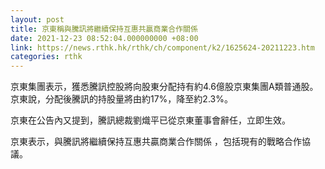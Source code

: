 ```yaml
---
layout: post
title: 京東稱與騰訊將繼續保持互惠共贏商業合作關係
date: 2021-12-23 08:52:04.000000000 +08:00
link: https://news.rthk.hk/rthk/ch/component/k2/1625624-20211223.htm
categories: rthk
---
```


京東集團表示，獲悉騰訊控股將向股東分配持有約4.6億股京東集團A類普通股。京東說，分配後騰訊的持股量將由約17%，降至約2.3%。

京東在公告內又提到，騰訊總裁劉熾平已從京東董事會辭任，立即生效。

京東表示，與騰訊將繼續保持互惠共贏商業合作關係 ，包括現有的戰略合作協議。

